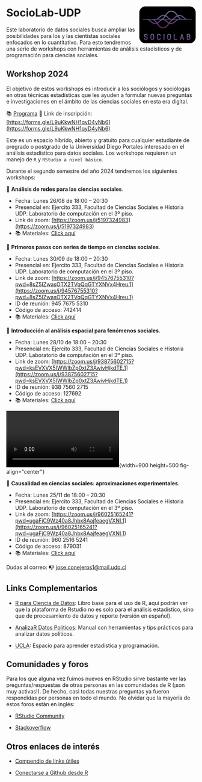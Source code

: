 # SocioLab-UDP <img src="Images/logo_sociolab.png" width="150" align="right"/></a>

Este laboratorio de datos sociales busca ampliar las posibilidades para los y las cientistas sociales enfocados en lo cuantitativo. Para esto tendremos una serie de workshops con herramientas de análisis estadísticos y de programación para ciencias sociales. 

## Workshop 2024

El objetivo de estos workshops es introducir a los sociólogos y sociólogas en otras técnicas estadísticas que les ayuden a formular nuevas preguntas e investigaciones en el ámbito de las ciencias sociales en esta era digital.

:books: [Programa](Workshops/Programa_wshop2024.pdf) 
:pushpin: Link de inscripción: [https://forms.gle/L9uKkwNH1qyD4yNb6](https://forms.gle/L9uKkwNH1qyD4yNb6)

Este es un espacio híbrido, abierto y gratuito para cualquier estudiante de pregrado o postgrado de la Universidad Diego Portales interesado en el análisis estadístico para datos sociales. Los workshops requieren un manejo de `R` y `RStudio a nivel básico`. 

Durante el segundo semestre del año 2024 tendremos los siguientes workshops: 

:pushpin: **Análisis de redes para las ciencias sociales**.

- Fecha: Lunes 26/08 de 18:00 – 20:30
- Presencial en: Ejercito 333, Facultad de Ciencias Sociales e Historia UDP. Laboratorio de computación en el 3º piso.
- Link de zoom: [https://zoom.us/j/5197324983](https://zoom.us/j/5197324983)
- :books: Materiales: [Click aquí](https://github.com/JDConejeros/SocioLab/tree/main/Workshops/WKS_01)

:pushpin: **Primeros pasos con series de tiempo en ciencias sociales**. 

- Fecha: Lunes 30/09 de 18:00 – 20:30
- Presencial en: Ejercito 333, Facultad de Ciencias Sociales e Historia UDP. Laboratorio de computación en el 3º piso.
- Link de zoom: [https://zoom.us/j/94576755310?pwd=8sZ5IZwasOTX2TVqQqGTYXNVx4Hreu.1](https://zoom.us/j/94576755310?pwd=8sZ5IZwasOTX2TVqQqGTYXNVx4Hreu.1)
- ID de reunión: 945 7675 5310
- Código de acceso: 742414
- :books: Materiales: [Click aquí](https://github.com/JDConejeros/SocioLab/tree/main/Workshops/WKS_02)

:pushpin: **Introducción al análisis espacial para fenómenos sociales**.

- Fecha: Lunes 28/10 de 18:00 – 20:30
- Presencial en: Ejercito 333, Facultad de Ciencias Sociales e Historia UDP. Laboratorio de computación en el 3º piso.
- Link de zoom: [https://zoom.us/j/93875602715?pwd=ksEVXVX5IWWlbZp0xtZ3AwivHjkdTE.1](https://zoom.us/j/93875602715?pwd=ksEVXVX5IWWlbZp0xtZ3AwivHjkdTE.1)
- ID de reunión: 938 7560 2715
- Código de acceso: 127692
- :books: Materiales: [Click aquí](https://github.com/JDConejeros/SocioLab/tree/main/Workshops/WKS_03)

![](Workshop3.mp4){width=900 height=500 fig-align="center"}

:pushpin: **Causalidad en ciencias sociales: aproximaciones experimentales**.

- Fecha: Lunes 25/11 de 18:00 – 20:30
- Presencial en: Ejercito 333, Facultad de Ciencias Sociales e Historia UDP. Laboratorio de computación en el 3º piso.
- Link de zoom: [https://zoom.us/j/96025165241?pwd=ugaFjC9Wz40a8Jhbx8AajfeaegVXNI.1](https://zoom.us/j/96025165241?pwd=ugaFjC9Wz40a8Jhbx8AajfeaegVXNI.1)
- ID de reunión: 960 2516 5241
- Código de acceso: 879031
- :books: Materiales: [Click aquí](https://github.com/JDConejeros/SocioLab/tree/main/Workshops/WKS_04)

Dudas al correo: :mailbox_with_no_mail: [jose.conejeros1@mail.udp.cl](jose.conejeros1@mail.udp.cl)


## Links Complementarios

- [R para Ciencia de Datos](https://r4ds.hadley.nz/): Libro base para el uso de R, aquí podrán ver que la plataforma de Rstudio no es solo para el análisis estadístico, sino que de procesamiento de datos y reporte (versión en español).

- [AnalizaR Datos Políticos](https://arcruz0.github.io/libroadp/index.html): Manual con herramientas y tips prácticos para analizar datos políticos.

- [UCLA](https://stats.oarc.ucla.edu/r/): Espacio para aprender estadística y programación.


## Comunidades y foros

Para los que alguna vez fuimos nuevos en RStudio sirve bastante ver las preguntas/respuestas de otras personas en las comunidades de R (¡son muy activas!). De hecho, casi todas nuestras preguntas ya fueron respondidas por personas en todo el mundo. No olvidar que la mayoría de estos foros están en inglés:

+ [RStudio Community](https://community.rstudio.com/)

+ [Stackoverflow](https://stackoverflow.com/questions/tagged/r)

## Otros enlaces de interés

+ [Compendio de links útiles](https://www.lecy.info/r-for-public-policy)

+ [Conectarse a Github desde R](https://happygitwithr.com/rstudio-git-github.html#clone-the-new-github-repository-to-your-computer-via-rstudio)